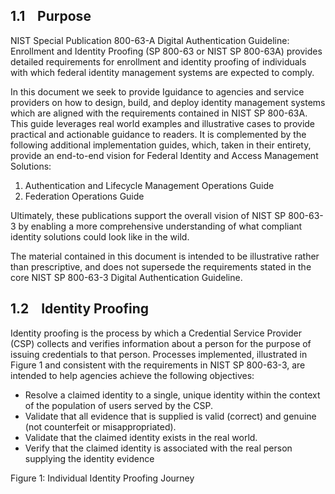 ## 1.1    Purpose

NIST Special Publication 800-63-A Digital Authentication Guideline: Enrollment and Identity Proofing (SP 800-63 or NIST SP 800-63A) provides detailed requirements for enrollment and identity proofing of individuals with which federal identity management systems are expected to comply.

In this document we seek to provide Iguidance to agencies and service providers on how to design, build, and deploy identity management systems which are aligned with the requirements contained in NIST SP 800-63A. This guide leverages real world examples and illustrative cases to provide practical and actionable guidance to readers. It is complemented by the following additional implementation guides, which, taken in their entirety, provide an end-to-end vision for Federal Identity and Access Management Solutions:

1. Authentication and Lifecycle Management Operations Guide
1. Federation Operations Guide

Ultimately, these publications support the overall vision of NIST SP 800-63-3 by enabling a more comprehensive understanding of what compliant identity solutions could look like in the wild.

The material contained in this document is intended to be illustrative rather than prescriptive, and does not supersede the requirements stated in the core NIST SP 800-63-3 Digital Authentication Guideline. 

## 1.2    Identity Proofing

Identity proofing is the process by which a Credential Service Provider (CSP) collects and verifies information about a person for the purpose of issuing credentials to that person. Processes implemented, illustrated in Figure 1 and consistent with the requirements in NIST SP 800-63-3, are intended to help agencies achieve the following objectives:

- Resolve a claimed identity to a single, unique identity within the context of the population of users served by the CSP.
- Validate that all evidence that is supplied is valid (correct) and genuine (not counterfeit or misappropriated).
- Validate that the claimed identity exists in the real world.
- Verify that the claimed identity is associated with the real person supplying the identity evidence
  
Figure 1: Individual Identity Proofing Journey
